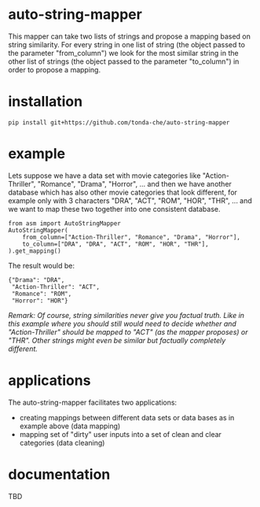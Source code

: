 # auto-string-mapper
This mapper can take two lists of strings and propose a mapping based on string similarity. For every string in one list of string (the object passed to the parameter "from_column") we look for the most similar string in the other list of strings (the object passed to the parameter "to_column") in order to propose a mapping.

# installation
```
pip install git+https://github.com/tonda-che/auto-string-mapper
```

# example
Lets suppose we have a data set with movie categories like "Action-Thriller", "Romance", "Drama", "Horror", ... and then we have another database which has also other movie categories that look different, for example only with 3 characters "DRA", "ACT", "ROM", "HOR", "THR", ... and we want to map these two together into one consistent database.

```
from asm import AutoStringMapper
AutoStringMapper(
    from_column=["Action-Thriller", "Romance", "Drama", "Horror"],
    to_column=["DRA", "DRA", "ACT", "ROM", "HOR", "THR"],
).get_mapping()
```

The result would be:
```
{"Drama": "DRA",
 "Action-Thriller": "ACT",
 "Romance": "ROM",
 "Horror": "HOR"}
 ```

*Remark: Of course, string similarities never give you factual truth. Like in this example where you should still would need to decide whether and "Action-Thriller" should be mapped to "ACT" (as the mapper proposes) or "THR". Other strings might even be similar but factually completely different.*

# applications
The auto-string-mapper facilitates two applications:
 - creating mappings between different data sets or data bases as in example above (data mapping)
 - mapping set of "dirty" user inputs into a set of clean and clear categories (data cleaning)

# documentation
TBD
